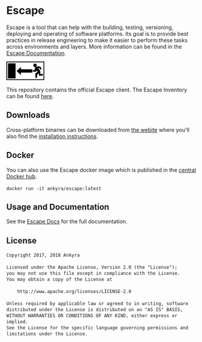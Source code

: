 # Escape 

Escape is a tool that can help with the building, testing, versioning,
deploying and operating of software platforms. Its goal is to provide best
practices in release engineering to make it easier to perform these tasks
across environments and layers. More information can be found in the [Escape
Documentation](https://escape.ankyra.io/docs/).

![Escape Logo](/logo.png)

This repository contains the official Escape client. The Escape Inventory can
be found [here](https://github.com/ankyra/escape-inventory).

## Downloads

Cross-platform binaries can be downloaded from [the
webite](https://escape.ankyra.io/downloads/) where you'll also find the
[installation
instructions](https://escape.ankyra.io/docs/escape-installation/).

## Docker

You can also use the Escape docker image which is published in the [central
Docker hub](https://hub.docker.com/r/ankyra/escape/).

`docker run -it ankyra/escape:latest`

## Usage and Documentation

See the [Escape Docs](https://escape.ankyra.io/docs/) for the full documentation.

## License

```
Copyright 2017, 2018 Ankyra

Licensed under the Apache License, Version 2.0 (the "License");
you may not use this file except in compliance with the License.
You may obtain a copy of the License at

    http://www.apache.org/licenses/LICENSE-2.0

Unless required by applicable law or agreed to in writing, software
distributed under the License is distributed on an "AS IS" BASIS,
WITHOUT WARRANTIES OR CONDITIONS OF ANY KIND, either express or implied.
See the License for the specific language governing permissions and
limitations under the License.
```
